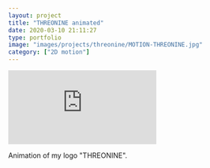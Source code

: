 ```yaml
---
layout: project
title: "THREONINE animated"
date: 2020-03-10 21:11:27
type: portfolio
image: "images/projects/threonine/MOTION-THREONINE.jpg"
category: ["2D motion"]
---
```


<div class="embed-container"><iframe src="https://www.youtube.com/embed/W55Tj87p3U4" frameborder="0"></iframe></div>

Animation of my logo "THREONINE". 